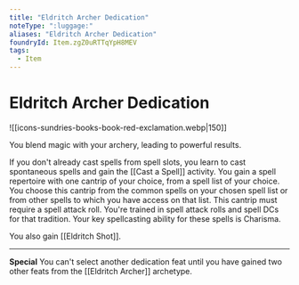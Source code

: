 ```yaml
---
title: "Eldritch Archer Dedication"
noteType: ":luggage:"
aliases: "Eldritch Archer Dedication"
foundryId: Item.zgZ0uRTTqYpH8MEV
tags:
  - Item
---
```


# Eldritch Archer Dedication
![[icons-sundries-books-book-red-exclamation.webp|150]]

You blend magic with your archery, leading to powerful results.

If you don't already cast spells from spell slots, you learn to cast spontaneous spells and gain the [[Cast a Spell]] activity. You gain a spell repertoire with one cantrip of your choice, from a spell list of your choice. You choose this cantrip from the common spells on your chosen spell list or from other spells to which you have access on that list. This cantrip must require a spell attack roll. You're trained in spell attack rolls and spell DCs for that tradition. Your key spellcasting ability for these spells is Charisma.

You also gain [[Eldritch Shot]].

* * *

**Special** You can't select another dedication feat until you have gained two other feats from the [[Eldritch Archer]] archetype.
